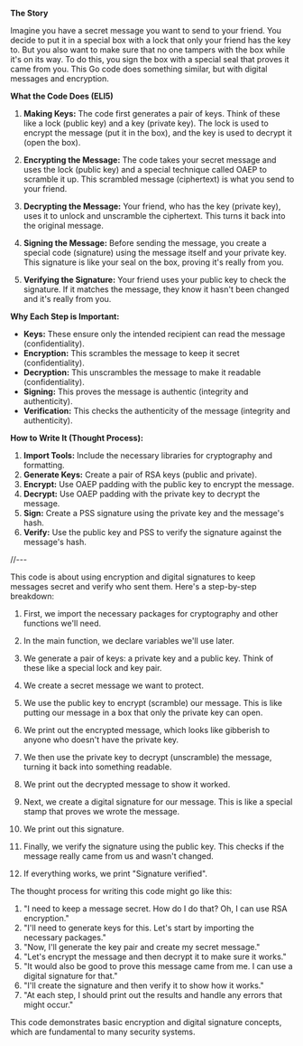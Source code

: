 **The Story**

Imagine you have a secret message you want to send to your friend. You decide to put it in a special box with a lock that only your friend has the key to. But you also want to make sure that no one tampers with the box while it's on its way.  To do this, you sign the box with a special seal that proves it came from you. This Go code does something similar, but with digital messages and encryption.

**What the Code Does (ELI5)**

1. **Making Keys:**  The code first generates a pair of keys. Think of these like a lock (public key) and a key (private key). The lock is used to encrypt the message (put it in the box), and the key is used to decrypt it (open the box). 

2. **Encrypting the Message:** The code takes your secret message and uses the lock (public key) and a special technique called OAEP to scramble it up. This scrambled message (ciphertext) is what you send to your friend.

3. **Decrypting the Message:** Your friend, who has the key (private key), uses it to unlock and unscramble the ciphertext. This turns it back into the original message.

4. **Signing the Message:** Before sending the message, you create a special code (signature) using the message itself and your private key. This signature is like your seal on the box, proving it's really from you.

5. **Verifying the Signature:** Your friend uses your public key to check the signature. If it matches the message, they know it hasn't been changed and it's really from you.

**Why Each Step is Important:**

* **Keys:** These ensure only the intended recipient can read the message (confidentiality).
* **Encryption:** This scrambles the message to keep it secret (confidentiality).
* **Decryption:** This unscrambles the message to make it readable (confidentiality).
* **Signing:** This proves the message is authentic (integrity and authenticity).
* **Verification:** This checks the authenticity of the message (integrity and authenticity).

**How to Write It (Thought Process):**

1. **Import Tools:** Include the necessary libraries for cryptography and formatting.
2. **Generate Keys:** Create a pair of RSA keys (public and private).
3. **Encrypt:** Use OAEP padding with the public key to encrypt the message.
4. **Decrypt:** Use OAEP padding with the private key to decrypt the message.
5. **Sign:** Create a PSS signature using the private key and the message's hash.
6. **Verify:** Use the public key and PSS to verify the signature against the message's hash.

//---

This code is about using encryption and digital signatures to keep messages secret and verify who sent them. Here's a step-by-step breakdown:

1. First, we import the necessary packages for cryptography and other functions we'll need.

2. In the main function, we declare variables we'll use later.

3. We generate a pair of keys: a private key and a public key. Think of these like a special lock and key pair.

4. We create a secret message we want to protect.

5. We use the public key to encrypt (scramble) our message. This is like putting our message in a box that only the private key can open.

6. We print out the encrypted message, which looks like gibberish to anyone who doesn't have the private key.

7. We then use the private key to decrypt (unscramble) the message, turning it back into something readable.

8. We print out the decrypted message to show it worked.

9. Next, we create a digital signature for our message. This is like a special stamp that proves we wrote the message.

10. We print out this signature.

11. Finally, we verify the signature using the public key. This checks if the message really came from us and wasn't changed.

12. If everything works, we print "Signature verified".

The thought process for writing this code might go like this:

1. "I need to keep a message secret. How do I do that? Oh, I can use RSA encryption."
2. "I'll need to generate keys for this. Let's start by importing the necessary packages."
3. "Now, I'll generate the key pair and create my secret message."
4. "Let's encrypt the message and then decrypt it to make sure it works."
5. "It would also be good to prove this message came from me. I can use a digital signature for that."
6. "I'll create the signature and then verify it to show how it works."
7. "At each step, I should print out the results and handle any errors that might occur."

This code demonstrates basic encryption and digital signature concepts, which are fundamental to many security systems.
